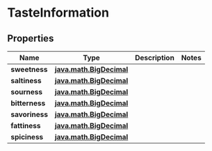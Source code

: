 
# TasteInformation

## Properties
| Name | Type | Description | Notes |
| ------------ | ------------- | ------------- | ------------- |
| **sweetness** | [**java.math.BigDecimal**](java.math.BigDecimal.md) |  |  |
| **saltiness** | [**java.math.BigDecimal**](java.math.BigDecimal.md) |  |  |
| **sourness** | [**java.math.BigDecimal**](java.math.BigDecimal.md) |  |  |
| **bitterness** | [**java.math.BigDecimal**](java.math.BigDecimal.md) |  |  |
| **savoriness** | [**java.math.BigDecimal**](java.math.BigDecimal.md) |  |  |
| **fattiness** | [**java.math.BigDecimal**](java.math.BigDecimal.md) |  |  |
| **spiciness** | [**java.math.BigDecimal**](java.math.BigDecimal.md) |  |  |



